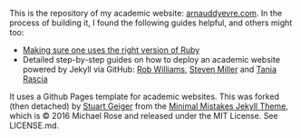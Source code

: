 This is the repository of my academic website: [arnauddyevre.com](arnauddyevre.com). 
In the process of building it, I found the following guides helpful, and others might too:
  - [Making sure one uses the right version of Ruby](https://www.moncefbelyamani.com/the-definitive-guide-to-installing-ruby-gems-on-a-mac/)
  - Detailed step-by-step guides on how to deploy an academic website powered by Jekyll via GitHub: [Rob Williams](https://jayrobwilliams.com/posts/2020/06/academic-website/), [Steven Miller](http://svmiller.com/blog/2015/08/create-your-website-in-jekyll/) and [Tania Rascia](https://www.taniarascia.com/make-a-static-website-with-jekyll/)

It uses a Github Pages template for academic websites. This was forked (then detached) by [Stuart Geiger](https://github.com/staeiou) from the [Minimal Mistakes Jekyll Theme](https://mmistakes.github.io/minimal-mistakes/), which is © 2016 Michael Rose and released under the MIT License. See LICENSE.md.
